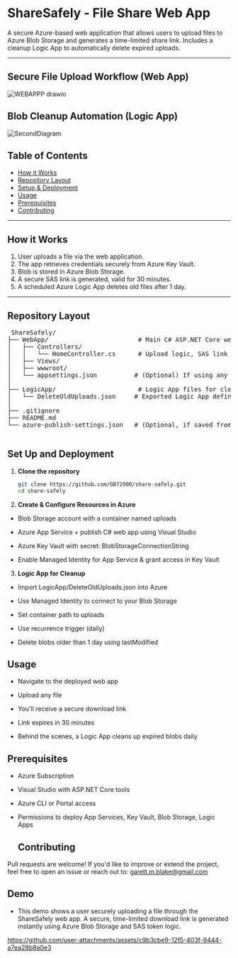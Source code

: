 # ShareSafely - File Share Web App

A secure Azure-based web application that allows users to upload files to Azure Blob Storage and generates a time-limited share link. Includes a cleanup Logic App to automatically delete expired uploads.

---

##  Secure File Upload Workflow (Web App)
![WEBAPPP drawio](https://github.com/user-attachments/assets/15908e4f-516d-47bb-a91e-a13de6c2bbf9)

## Blob Cleanup Automation (Logic App)
![SecondDiagram](https://github.com/user-attachments/assets/af32aed7-74d3-47ed-8957-54a02159431b)



## Table of Contents

- [How it Works](#how-it-works)
- [Repository Layout](#repository-layout)
- [Setup & Deployment](#setup--deployment)
- [Usage](#usage)
- [Prerequisites](#prerequisites)
- [Contributing](#contributing)

---

## How it Works

1. User uploads a file via the web application.  
2. The app retrieves credentials securely from Azure Key Vault.  
3. Blob is stored in Azure Blob Storage.  
4. A secure SAS link is generated, valid for 30 minutes.  
5. A scheduled Azure Logic App deletes old files after 1 day.

---

## Repository Layout
<pre> ShareSafely/
├── WebApp/                        # Main C# ASP.NET Core web app
│   ├── Controllers/
│   │   └── HomeController.cs      # Upload logic, SAS link generation
│   ├── Views/
│   ├── wwwroot/
│   └── appsettings.json          # (Optional) If using any local config
│
├── LogicApp/                      # Logic App files for cleanup
│   └── DeleteOldUploads.json     # Exported Logic App definition
│
├── .gitignore
├── README.md
└── azure-publish-settings.json   # (Optional, if saved from Visual Studio)
 </pre>

## Set Up and Deployment 
  
1. **Clone the repository**
   ```bash
   git clone https://github.com/GB72900/share-safely.git
   cd share-safely
   
2. **Create & Configure Resources in Azure**
- Blob Storage account with a container named uploads

- Azure App Service + publish C# web app using Visual Studio

- Azure Key Vault with secret: BlobStorageConnectionString

- Enable Managed Identity for App Service & grant access in Key Vault

3. **Logic App for Cleanup**
- Import LogicApp/DeleteOldUploads.json into Azure

- Use Managed Identity to connect to your Blob Storage

- Set container path to uploads

- Use recurrence trigger (daily)

- Delete blobs older than 1 day using lastModified

## Usage
- Navigate to the deployed web app

- Upload any file

- You’ll receive a secure download link

- Link expires in 30 minutes

- Behind the scenes, a Logic App cleans up expired blobs daily

## Prerequisites
- Azure Subscription

- Visual Studio with ASP.NET Core tools

- Azure CLI or Portal access

- Permissions to deploy App Services, Key Vault, Blob Storage, Logic Apps

  ## Contributing
Pull requests are welcome! If you'd like to improve or extend the project, feel free to open an issue or reach out to: garett.m.blake@gmail.com

## Demo 
- This demo shows a user securely uploading a file through the ShareSafely web app. A secure, time-limited download link is generated instantly using Azure Blob Storage and SAS token logic.


https://github.com/user-attachments/assets/c9b3cbe9-12f5-403f-9444-a7ea28b8a0e3

